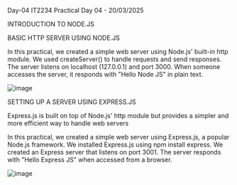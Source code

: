 Day-04
IT2234 Practical  Day 04 - 20/03/2025

INTRODUCTION TO NODE.JS

BASIC HTTP SERVER USING NODE.JS

In this practical, we created a simple web server using Node.js' built-in http module.
We used createServer() to handle requests and send responses.
The server listens on localhost (127.0.0.1) and port 3000.
When someone accesses the server, it responds with "Hello Node JS" in plain text.

![image](https://github.com/user-attachments/assets/06d52922-1044-4d53-8886-27009115fe91)


SETTING UP A SERVER USING EXPRESS.JS

Express.js is built on top of Node.js' http module but provides a simpler and more efficient way to handle web servers

In this practical, we created a simple web server using Express.js, a popular Node.js framework.
We installed Express.js using npm install express.
We created an Express server that listens on port 3001.
The server responds with "Hello Express JS" when accessed from a browser.

![image](https://github.com/user-attachments/assets/b2258071-7953-4720-9861-22390650abec)






